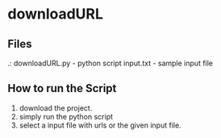 downloadURL
===========

Files
-----
.:
downloadURL.py - python script
input.txt - sample input file

How to run the Script
---------------------

1. download the project.
2. simply run the python script
3. select a input file with urls or the given input file.
